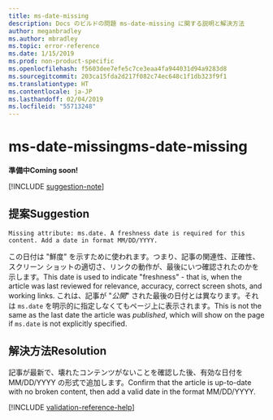 ```yaml
---
title: ms-date-missing
description: Docs のビルドの問題 ms-date-missing に関する説明と解決方法
author: meganbradley
ms.author: mbradley
ms.topic: error-reference
ms.date: 1/15/2019
ms.prod: non-product-specific
ms.openlocfilehash: f5603dee7efe5c7ce3eaa4fa944031d94a9283d8
ms.sourcegitcommit: 203ca15fda2d217f082c74ec648c1f1db323f9f1
ms.translationtype: HT
ms.contentlocale: ja-JP
ms.lasthandoff: 02/04/2019
ms.locfileid: "55713248"
---
```

# <a name="ms-date-missing"></a><span data-ttu-id="32fd3-103">ms-date-missing</span><span class="sxs-lookup"><span data-stu-id="32fd3-103">ms-date-missing</span></span>

<span data-ttu-id="32fd3-104">**準備中**</span><span class="sxs-lookup"><span data-stu-id="32fd3-104">**Coming soon!**</span></span>

[!INCLUDE [suggestion-note](includes/suggestion-note.md)]

## <a name="suggestion"></a><span data-ttu-id="32fd3-105">提案</span><span class="sxs-lookup"><span data-stu-id="32fd3-105">Suggestion</span></span>

`Missing attribute: ms.date. A freshness date is required for this content. Add a date in format MM/DD/YYYY.`

<span data-ttu-id="32fd3-106">この日付は "鮮度" を示すために使われます。つまり、記事の関連性、正確性、スクリーン ショットの適切さ、リンクの動作が、最後にいつ確認されたのかを示します。</span><span class="sxs-lookup"><span data-stu-id="32fd3-106">This date is used to indicate "freshness" - that is, when the article was last reviewed for relevance, accuracy, correct screen shots, and working links.</span></span> <span data-ttu-id="32fd3-107">これは、記事が "*公開*" された最後の日付とは異なります。それは `ms.date` を明示的に指定しなくてもページ上に表示されます。</span><span class="sxs-lookup"><span data-stu-id="32fd3-107">This is not the same as the last date the article was *published*, which will show on the page if `ms.date` is not explicitly specified.</span></span>

## <a name="resolution"></a><span data-ttu-id="32fd3-108">解決方法</span><span class="sxs-lookup"><span data-stu-id="32fd3-108">Resolution</span></span>

<span data-ttu-id="32fd3-109">記事が最新で、壊れたコンテンツがないことを確認した後、有効な日付を MM/DD/YYYY の形式で追加します。</span><span class="sxs-lookup"><span data-stu-id="32fd3-109">Confirm that the article is up-to-date with no broken content, then add a valid date in the format MM/DD/YYYY.</span></span>

<!--make sure to add this file to your includes folder and verify the path-->
[!INCLUDE [validation-reference-help](includes/validation-reference-help.md)]

